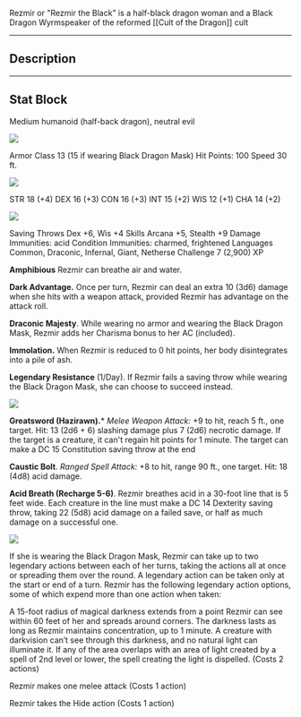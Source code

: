 Rezmir or "Rezmir the Black" is a half-black dragon woman and a Black Dragon Wyrmspeaker of the reformed [[Cult of the Dragon]] cult

---

## Description



---
## Stat Block

Medium humanoid (half-back dragon), neutral evil

![](https://www.dndbeyond.com/file-attachments/0/579/stat-block-header-bar.svg)

Armor Class 13 (15 if wearing Black Dragon Mask)
Hit Points: 100
Speed 30 ft.

![](https://www.dndbeyond.com/file-attachments/0/579/stat-block-header-bar.svg)

STR 18 (+4)
DEX 16 (+3)
CON 16 (+3)
INT 15 (+2)
WIS 12 (+1)
CHA 14 (+2)

![](https://www.dndbeyond.com/file-attachments/0/579/stat-block-header-bar.svg)

Saving Throws Dex +6, Wis +4
Skills Arcana +5, Stealth +9
Damage Immunities: acid
Condition Immunities: charmed, frightened
Languages Common, Draconic, Infernal, Giant, Netherse
Challenge 7 (2,900) XP

**Amphibious** Rezmir can breathe air and water.

**Dark Advantage.** Once per turn, Rezmir can deal an extra 10
(3d6) damage when she hits with a weapon attack, provided
Rezmir has advantage on the attack roll.

**Draconic Majesty**. While wearing no armor and wearing the
Black Dragon Mask, Rezmir adds her Charisma bonus to her AC
(included).

**Immolation.** When Rezmir is reduced to 0 hit points, her body
disintegrates into a pile of ash.

**Legendary Resistance** (1/Day). If Rezmir fails a saving throw
while wearing the Black Dragon Mask, she can choose to
succeed instead.


![](https://www.dndbeyond.com/file-attachments/0/579/stat-block-header-bar.svg)

**Greatsword (Hazirawn).*** *Melee Weapon Attack:* +9 to hit, reach
5 ft., one target. Hit: 13 (2d6 + 6) slashing damage plus 7 (2d6)
necrotic damage. If the target is a creature, it can't regain hit
points for 1 minute. The target can make a DC 15 Constitution
saving throw at the end

**Caustic Bolt**. *Ranged Spell Attack:* +8 to hit, range 90 ft., one
target. Hit: 18 (4d8) acid damage.

**Acid Breath (Recharge 5-6)**. Rezmir breathes acid in a 30-foot
line that is 5 feet wide. Each creature in the line must make a
DC 14 Dexterity saving throw, taking 22 (5d8) acid damage on
a failed save, or half as much damage on a successful one.

![](https://www.dndbeyond.com/file-attachments/0/579/stat-block-header-bar.svg)

If she is wearing the Black Dragon Mask, Rezmir can take up to two legendary actions between each of her turns, taking the actions all at once or spreading them over the round. A legendary action can be taken only at the start or end of a turn. Rezmir has the following legendary action options, some of which expend more than one action when taken: 

A 15-foot radius of magical darkness extends from a point Rezmir can see within 60 feet of her and spreads around corners. The darkness lasts as long as Rezmir maintains concentration, up to 1 minute. A creature with darkvision can’t see through this darkness, and no natural
light can illuminate it. If any of the area overlaps with an area of light created by a spell of 2nd level or lower, the spell creating the light is dispelled. (Costs 2 actions)

Rezmir makes one melee attack (Costs 1 action)

Rezmir takes the Hide action (Costs 1 action)
